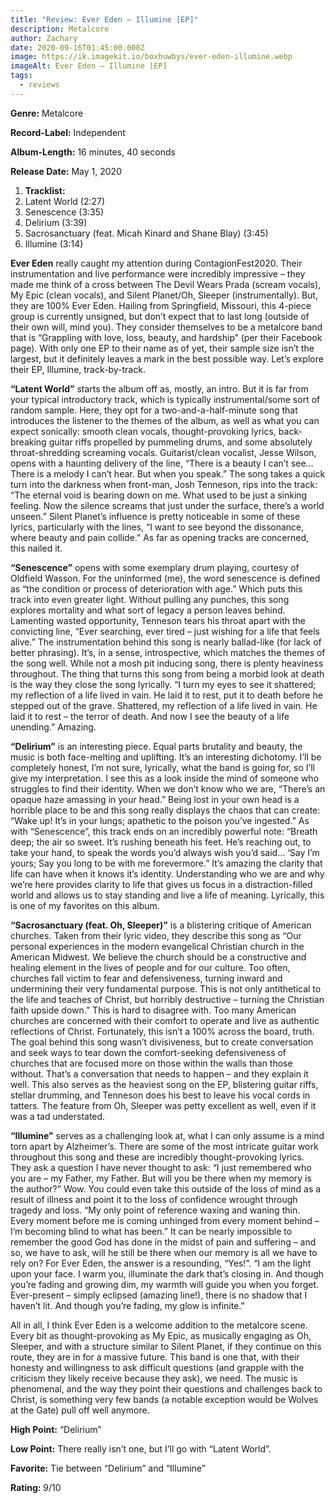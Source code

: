 ```yaml
---
title: "Review: Ever Eden – Illumine [EP]"
description: Metalcore
author: Zachary
date: 2020-09-16T01:45:00.000Z
image: https://ik.imagekit.io/boxhuwbys/ever-eden-illumine.webp
imageAlt: Ever Eden – Illumine [EP]
tags:
  - reviews
---
```

**Genre:** Metalcore

**Record-Label:** Independent

**Album-Length:** 16 minutes, 40 seconds

**Release Date:** May 1, 2020

1. **Tracklist:**
2. Latent World (2:27)
3. Senescence (3:35)
4. Delirium (3:39)
5. Sacrosanctuary (feat. Micah Kinard and Shane Blay) (3:45)
6. Illumine (3:14)


**Ever Eden** really caught my attention during ContagionFest2020. Their instrumentation and live performance were incredibly impressive – they made me think of a cross between The Devil Wears Prada (scream vocals), My Epic (clean vocals), and Silent Planet/Oh, Sleeper (instrumentally). But, they are 100% Ever Eden. Hailing from Springfield, Missouri, this 4-piece group is currently unsigned, but don’t expect that to last long (outside of their own will, mind you). They consider themselves to be a metalcore band that is “Grappling with love, loss, beauty, and hardship” (per their Facebook page). With only one EP to their name as of yet, their sample size isn’t the largest, but it definitely leaves a mark in the best possible way. Let’s explore their EP, Illumine, track-by-track.

**“Latent World”** starts the album off as, mostly, an intro. But it is far from your typical introductory track, which is typically instrumental/some sort of random sample. Here, they opt for a two-and-a-half-minute song that introduces the listener to the themes of the album, as well as what you can expect sonically: smooth clean vocals, thought-provoking lyrics, back-breaking guitar riffs propelled by pummeling drums, and some absolutely throat-shredding screaming vocals. Guitarist/clean vocalist, Jesse Wilson, opens with a haunting delivery of the line, “There is a beauty I can’t see… There is a melody I can’t hear. But when you speak.” The song takes a quick turn into the darkness when front-man, Josh Tenneson, rips into the track: “The eternal void is bearing down on me. What used to be just a sinking feeling. Now the silence screams that just under the surface, there’s a world unseen.” Silent Planet’s influence is pretty noticeable in some of these lyrics, particularly with the lines, “I want to see beyond the dissonance, where beauty and pain collide.” As far as opening tracks are concerned, this nailed it.

**“Senescence”** opens with some exemplary drum playing, courtesy of Oldfield Wasson. For the uninformed (me), the word senescence is defined as “the condition or process of deterioration with age.” Which puts this track into even greater light. Without pulling any punches, this song explores mortality and what sort of legacy a person leaves behind. Lamenting wasted opportunity, Tenneson tears his throat apart with the convicting line, “Ever searching, ever tired – just wishing for a life that feels alive.” The instrumentation behind this song is nearly ballad-like (for lack of better phrasing). It’s, in a sense, introspective, which matches the themes of the song well. While not a mosh pit inducing song, there is plenty heaviness throughout. The thing that turns this song from being a morbid look at death is the way they close the song lyrically. “I turn my eyes to see it shattered; my reflection of a life lived in vain. He laid it to rest, put it to death before he stepped out of the grave. Shattered, my reflection of a life lived in vain. He laid it to rest – the terror of death. And now I see the beauty of a life unending.” Amazing.

**“Delirium”** is an interesting piece. Equal parts brutality and beauty, the music is both face-melting and uplifting. It’s an interesting dichotomy. I’ll be completely honest, I’m not sure, lyrically, what the band is going for, so I’ll give my interpretation. I see this as a look inside the mind of someone who struggles to find their identity. When we don’t know who we are, “There’s an opaque haze amassing in your head.” Being lost in your own head is a horrible place to be and this song really displays the chaos that can create: “Wake up! It’s in your lungs; apathetic to the poison you’ve ingested.” As with “Senescence”, this track ends on an incredibly powerful note: “Breath deep; the air so sweet. It’s rushing beneath his feet. He’s reaching out, to take your hand, to speak the words you’d always wish you’d said… ‘Say I’m yours; Say you long to be with me forevermore.” It’s amazing the clarity that life can have when it knows it’s identity. Understanding who we are and why we’re here provides clarity to life that gives us focus in a distraction-filled world and allows us to stay standing and live a life of meaning. Lyrically, this is one of my favorites on this album.

**“Sacrosanctuary (feat. Oh, Sleeper)”** is a blistering critique of American churches. Taken from their lyric video, they describe this song as “Our personal experiences in the modern evangelical Christian church in the American Midwest. We believe the church should be a constructive and healing element in the lives of people and for our culture. Too often, churches fall victim to fear and defensiveness, turning inward and undermining their very fundamental purpose. This is not only antithetical to the life and teaches of Christ, but horribly destructive – turning the Christian faith upside down.” This is hard to disagree with. Too many American churches are concerned with their comfort to operate and live as authentic reflections of Christ. Fortunately, this isn’t a 100% across the board, truth. The goal behind this song wasn’t divisiveness, but to create conversation and seek ways to tear down the comfort-seeking defensiveness of churches that are focused more on those within the walls than those without. That’s a conversation that needs to happen – and they explain it well. This also serves as the heaviest song on the EP, blistering guitar riffs, stellar drumming, and Tenneson does his best to leave his vocal cords in tatters. The feature from Oh, Sleeper was petty excellent as well, even if it was a tad understated.

**“Illumine”** serves as a challenging look at, what I can only assume is a mind torn apart by Alzheimer’s. There are some of the most intricate guitar work throughout this song and these are incredibly thought-provoking lyrics. They ask a question I have never thought to ask: “I just remembered who you are – my Father, my Father. But will you be there when my memory is the author?” Wow. You could even take this outside of the loss of mind as a result of illness and point it to the loss of confidence wrought through tragedy and loss. “My only point of reference waxing and waning thin. Every moment before me is coming unhinged from every moment behind – I’m becoming blind to what has been.” It can be nearly impossible to remember the good God has done in the midst of pain and suffering – and so, we have to ask, will he still be there when our memory is all we have to rely on? For Ever Eden, the answer is a resounding, “Yes!”. “I am the light upon your face. I warm you, illuminate the dark that’s closing in. And though you’re fading and growing dim, my warmth will guide you when you forget. Ever-present – simply eclipsed (amazing line!), there is no shadow that I haven’t lit. And though you’re fading, my glow is infinite.”

All in all, I think Ever Eden is a welcome addition to the metalcore scene. Every bit as thought-provoking as My Epic, as musically engaging as Oh, Sleeper, and with a structure similar to Silent Planet, if they continue on this route, they are in for a massive future. This band is one that, with their honesty and willingness to ask difficult questions (and grapple with the criticism they likely receive because they ask), we need. The music is phenomenal, and the way they point their questions and challenges back to Christ, is something very few bands (a notable exception would be Wolves at the Gate) pull off well anymore.

**High Point:** “Delirium”

**Low Point:** There really isn’t one, but I’ll go with “Latent World”.

**Favorite:** Tie between “Delirium” and “Illumine”

**Rating:** 9/10
